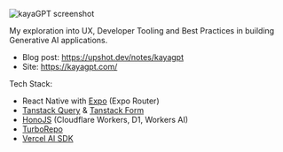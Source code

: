 ![kayaGPT screenshot](https://github.com/user-attachments/assets/b6181fd3-5470-4e16-9b99-833be97565dc)

My exploration into UX, Developer Tooling and Best Practices in building Generative AI applications.

- Blog post: https://upshot.dev/notes/kayagpt
- Site: https://kayagpt.com/

Tech Stack:

- React Native with [Expo](https://expo.dev/) (Expo Router)
- [Tanstack Query](https://tanstack.com/query/latest) & [Tanstack Form](https://tanstack.com/form/latest)
- [HonoJS](https://hono.dev/) (Cloudflare Workers, D1, Workers AI)
- [TurboRepo](https://turborepo.com/)
- [Vercel AI SDK](https://ai-sdk.dev/docs/introduction)
